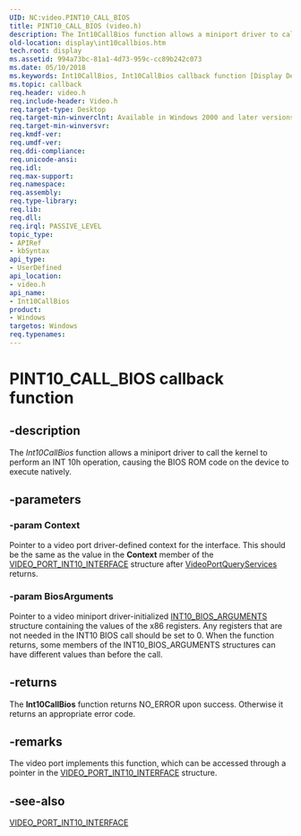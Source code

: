 ```yaml
---
UID: NC:video.PINT10_CALL_BIOS
title: PINT10_CALL_BIOS (video.h)
description: The Int10CallBios function allows a miniport driver to call the kernel to perform an INT 10h operation, causing the BIOS ROM code on the device to execute natively.
old-location: display\int10callbios.htm
tech.root: display
ms.assetid: 994a73bc-81a1-4d73-959c-cc89b242c073
ms.date: 05/10/2018
ms.keywords: Int10CallBios, Int10CallBios callback function [Display Devices], PINT10_CALL_BIOS, PINT10_CALL_BIOS callback, VideoPort_Functions_7a9921fa-ea1e-49fa-8881-ea0792d91123.xml, display.int10callbios, video/Int10CallBios
ms.topic: callback
req.header: video.h
req.include-header: Video.h
req.target-type: Desktop
req.target-min-winverclnt: Available in Windows 2000 and later versions of the Windows operating systems.
req.target-min-winversvr: 
req.kmdf-ver: 
req.umdf-ver: 
req.ddi-compliance: 
req.unicode-ansi: 
req.idl: 
req.max-support: 
req.namespace: 
req.assembly: 
req.type-library: 
req.lib: 
req.dll: 
req.irql: PASSIVE_LEVEL
topic_type:
- APIRef
- kbSyntax
api_type:
- UserDefined
api_location:
- video.h
api_name:
- Int10CallBios
product:
- Windows
targetos: Windows
req.typenames: 
---
```


# PINT10_CALL_BIOS callback function


## -description


The <i>Int10CallBios</i> function allows a miniport driver to call the kernel to perform an INT 10h operation, causing the BIOS ROM code on the device to execute natively.


## -parameters




### -param Context

Pointer to a video port driver-defined context for the interface. This should be the same as the value in the <b>Context</b> member of the <a href="https://docs.microsoft.com/windows-hardware/drivers/ddi/content/video/ns-video-_video_port_int10_interface">VIDEO_PORT_INT10_INTERFACE</a> structure after <a href="https://docs.microsoft.com/windows-hardware/drivers/ddi/content/video/nf-video-videoportqueryservices">VideoPortQueryServices</a> returns.


### -param BiosArguments

Pointer to a video miniport driver-initialized <a href="https://docs.microsoft.com/windows-hardware/drivers/ddi/content/video/ns-video-_int10_bios_arguments">INT10_BIOS_ARGUMENTS</a> structure containing the values of the x86 registers. Any registers that are not needed in the INT10 BIOS call should be set to 0. When the function returns, some members of the INT10_BIOS_ARGUMENTS structures can have different values than before the call.


## -returns



The <b>Int10CallBios</b> function returns NO_ERROR upon success. Otherwise it returns an appropriate error code.




## -remarks



The video port implements this function, which can be accessed through a pointer in the <a href="https://docs.microsoft.com/windows-hardware/drivers/ddi/content/video/ns-video-_video_port_int10_interface">VIDEO_PORT_INT10_INTERFACE</a> structure. 




## -see-also




<a href="https://docs.microsoft.com/windows-hardware/drivers/ddi/content/video/ns-video-_video_port_int10_interface">VIDEO_PORT_INT10_INTERFACE</a>
 

 

